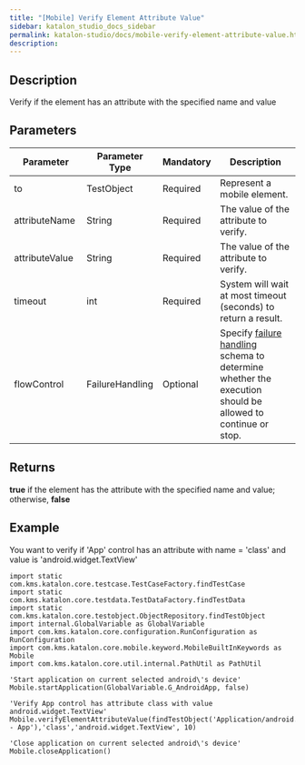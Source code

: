 ```yaml
---
title: "[Mobile] Verify Element Attribute Value" 
sidebar: katalon_studio_docs_sidebar
permalink: katalon-studio/docs/mobile-verify-element-attribute-value.html 
description: 
---
```

Description
-----------

Verify if the element has an attribute with the specified name and value  

Parameters
----------

<table class="" style="table-layout: fixed;"><thead><tr><th class="" style="">Parameter</th><th class="" style="">Parameter Type</th><th class="" style="">Mandatory</th><th class="" style="">Description</th></tr></thead><tbody class="" style=""><tr class="" style=""><td class="" style="">to</td><td class="" style="">TestObject&nbsp;</td><td class="" style="">Required</td><td class="" style="">Represent a mobile element.</td></tr><tr class="" style=""><td class="" style="">attributeName&nbsp;</td><td class="" style="">String&nbsp;</td><td class="" style="">Required</td><td class="" style="">The value of the attribute to verify.</td></tr><tr class="" style=""><td class="" colspan="1" style="">attributeValue&nbsp;</td><td class="" colspan="1" style="">String&nbsp;</td><td class="" colspan="1" style="">Required</td><td class="" colspan="1" style="">The value of the attribute to verify.</td></tr><tr class="" style=""><td class="" style="">timeout&nbsp;</td><td class="" style="">int</td><td class="" style="">Required</td><td class="" style="">System will wait at most timeout (seconds) to return a result.</td></tr><tr class="" style=""><td class="" style="">flowControl</td><td class="" style="">FailureHandling</td><td class="" style="">Optional</td><td class="" style=""><span style="" class="">Spec</span><span class="" style="">ify </span><a href="https://docs.katalon.com/x/qAAM" rel="nofollow" class="" style="">failure handling</a><span class="" style=""> schema to determine whether the execution should be allowed to continue or stop.</span></td></tr></tbody></table>

Returns
-------

**true** if the element has the attribute with the specified name and value; otherwise, **false**

Example
-------

You want to verify if 'App' control has an attribute with name = 'class' and value is 'android.widget.TextView'

```
import static com.kms.katalon.core.testcase.TestCaseFactory.findTestCase
import static com.kms.katalon.core.testdata.TestDataFactory.findTestData
import static com.kms.katalon.core.testobject.ObjectRepository.findTestObject
import internal.GlobalVariable as GlobalVariable
import com.kms.katalon.core.configuration.RunConfiguration as RunConfiguration
import com.kms.katalon.core.mobile.keyword.MobileBuiltInKeywords as Mobile
import com.kms.katalon.core.util.internal.PathUtil as PathUtil
 
'Start application on current selected android\'s device'
Mobile.startApplication(GlobalVariable.G_AndroidApp, false)
 
'Verify App control has attribute class with value android.widget.TextView'
Mobile.verifyElementAttributeValue(findTestObject('Application/android.widget.TextView - App'),'class','android.widget.TextView', 10)
 
'Close application on current selected android\'s device'
Mobile.closeApplication()
```